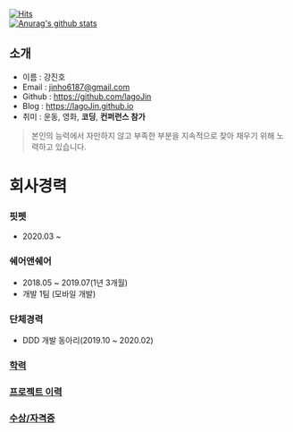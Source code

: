 [![Hits](https://hits.seeyoufarm.com/api/count/incr/badge.svg?url=https%3A%2F%2Fgithub.com%2FlagoJin%2Fhit-counter)](https://hits.seeyoufarm.com)<br>
[![Anurag's github stats](https://github-readme-stats.vercel.app/api?username=lagoJin)](https://github.com/anuraghazra/github-readme-stats)


## 소개

- 이름 : 강진호
- Email : jinho6187@gmail.com
- Github : https://github.com/lagoJin
- Blog : https://lagoJin.github.io
- 취미 : 운동, 영화, **코딩**, **컨퍼런스 참가**

> 본인의 능력에서 자만하지 않고 부족한 부분을 지속적으로 찾아 채우기 위해 노력하고 있습니다.

# 회사경력

### 핏펫

- 2020.03 ~

### 쉐어앤쉐어

- 2018.05 ~ 2019.07(1년 3개월)
- 개발 1팀 (모바일 개발)

### 단체경력

- DDD 개발 동아리(2019.10 ~ 2020.02)

### [학력](https://github.com/lagoJin/resume/blob/matser/education.md)

### [프로젝트 이력](https://github.com/lagoJin/resume/blob/master/project.md)

### [수상/자격증](https://github/lagoJin/resume/blob/matser/prime.md)
